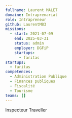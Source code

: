 ```yaml
---
fullname: Laurent MALET
domaine: Intraprenariat
role: Intrapreneur
github: LaurentM83
missions:
  - start: 2021-07-09
    end: 2025-03-31
    status: admin
    employer: DGFiP
    startups:
      - faritas
startups:
  - faritas
competences:
  - Administration Publique
  - Finances publiques
  - Fiscalité
  - Tourisme
teams: []
---
```

Inspecteur Traveller